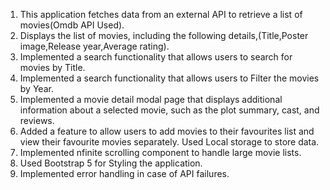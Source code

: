 

1. This application  fetches data from an external API to retrieve a list of movies(Omdb API Used).
2. Displays the list of movies, including the following details,(Title,Poster image,Release year,Average rating).
3. Implemented a search functionality that allows users to search for movies by Title.
4. Implemented a search functionality that allows users to Filter the movies by Year.
5. Implemented a movie detail modal page that displays additional information about a selected
movie, such as the plot summary, cast, and reviews.
6. Added a feature to allow users to add movies to their favourites list and view their
favourite movies separately. Used Local storage to store data.
7. Implemented  nfinite scrolling component to handle large movie lists.
8. Used Bootstrap 5 for Styling the application.
9. Implemented error handling in case of API failures.
 
